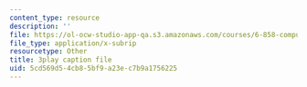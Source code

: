 ```yaml
---
content_type: resource
description: ''
file: https://ol-ocw-studio-app-qa.s3.amazonaws.com/courses/6-858-computer-systems-security-fall-2014/5cd569d54cb85bf9a23ec7b9a1756225_uT7BXusDgDM.vtt
file_type: application/x-subrip
resourcetype: Other
title: 3play caption file
uid: 5cd569d5-4cb8-5bf9-a23e-c7b9a1756225
---
```

